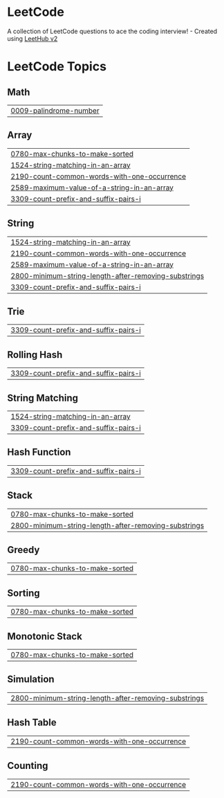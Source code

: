 # LeetCode
A collection of LeetCode questions to ace the coding interview! - Created using [LeetHub v2](https://github.com/arunbhardwaj/LeetHub-2.0)

<!---LeetCode Topics Start-->
# LeetCode Topics
## Math
|  |
| ------- |
| [0009-palindrome-number](https://github.com/lenz-B/LeetCode/tree/master/0009-palindrome-number) |
## Array
|  |
| ------- |
| [0780-max-chunks-to-make-sorted](https://github.com/lenz-B/LeetCode/tree/master/0780-max-chunks-to-make-sorted) |
| [1524-string-matching-in-an-array](https://github.com/lenz-B/LeetCode/tree/master/1524-string-matching-in-an-array) |
| [2190-count-common-words-with-one-occurrence](https://github.com/lenz-B/LeetCode/tree/master/2190-count-common-words-with-one-occurrence) |
| [2589-maximum-value-of-a-string-in-an-array](https://github.com/lenz-B/LeetCode/tree/master/2589-maximum-value-of-a-string-in-an-array) |
| [3309-count-prefix-and-suffix-pairs-i](https://github.com/lenz-B/LeetCode/tree/master/3309-count-prefix-and-suffix-pairs-i) |
## String
|  |
| ------- |
| [1524-string-matching-in-an-array](https://github.com/lenz-B/LeetCode/tree/master/1524-string-matching-in-an-array) |
| [2190-count-common-words-with-one-occurrence](https://github.com/lenz-B/LeetCode/tree/master/2190-count-common-words-with-one-occurrence) |
| [2589-maximum-value-of-a-string-in-an-array](https://github.com/lenz-B/LeetCode/tree/master/2589-maximum-value-of-a-string-in-an-array) |
| [2800-minimum-string-length-after-removing-substrings](https://github.com/lenz-B/LeetCode/tree/master/2800-minimum-string-length-after-removing-substrings) |
| [3309-count-prefix-and-suffix-pairs-i](https://github.com/lenz-B/LeetCode/tree/master/3309-count-prefix-and-suffix-pairs-i) |
## Trie
|  |
| ------- |
| [3309-count-prefix-and-suffix-pairs-i](https://github.com/lenz-B/LeetCode/tree/master/3309-count-prefix-and-suffix-pairs-i) |
## Rolling Hash
|  |
| ------- |
| [3309-count-prefix-and-suffix-pairs-i](https://github.com/lenz-B/LeetCode/tree/master/3309-count-prefix-and-suffix-pairs-i) |
## String Matching
|  |
| ------- |
| [1524-string-matching-in-an-array](https://github.com/lenz-B/LeetCode/tree/master/1524-string-matching-in-an-array) |
| [3309-count-prefix-and-suffix-pairs-i](https://github.com/lenz-B/LeetCode/tree/master/3309-count-prefix-and-suffix-pairs-i) |
## Hash Function
|  |
| ------- |
| [3309-count-prefix-and-suffix-pairs-i](https://github.com/lenz-B/LeetCode/tree/master/3309-count-prefix-and-suffix-pairs-i) |
## Stack
|  |
| ------- |
| [0780-max-chunks-to-make-sorted](https://github.com/lenz-B/LeetCode/tree/master/0780-max-chunks-to-make-sorted) |
| [2800-minimum-string-length-after-removing-substrings](https://github.com/lenz-B/LeetCode/tree/master/2800-minimum-string-length-after-removing-substrings) |
## Greedy
|  |
| ------- |
| [0780-max-chunks-to-make-sorted](https://github.com/lenz-B/LeetCode/tree/master/0780-max-chunks-to-make-sorted) |
## Sorting
|  |
| ------- |
| [0780-max-chunks-to-make-sorted](https://github.com/lenz-B/LeetCode/tree/master/0780-max-chunks-to-make-sorted) |
## Monotonic Stack
|  |
| ------- |
| [0780-max-chunks-to-make-sorted](https://github.com/lenz-B/LeetCode/tree/master/0780-max-chunks-to-make-sorted) |
## Simulation
|  |
| ------- |
| [2800-minimum-string-length-after-removing-substrings](https://github.com/lenz-B/LeetCode/tree/master/2800-minimum-string-length-after-removing-substrings) |
## Hash Table
|  |
| ------- |
| [2190-count-common-words-with-one-occurrence](https://github.com/lenz-B/LeetCode/tree/master/2190-count-common-words-with-one-occurrence) |
## Counting
|  |
| ------- |
| [2190-count-common-words-with-one-occurrence](https://github.com/lenz-B/LeetCode/tree/master/2190-count-common-words-with-one-occurrence) |
<!---LeetCode Topics End-->